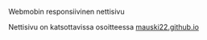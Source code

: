 Webmobin responsiivinen nettisivu

Nettisivu on katsottavissa osoitteessa [mauski22.github.io](https://mauski22.github.io/)

